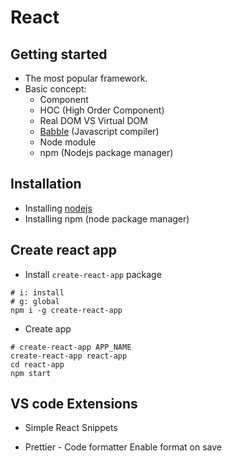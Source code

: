 # React

## Getting started

- The most popular framework.
- Basic concept:
  - Component
  - HOC (High Order Component)
  - Real DOM VS Virtual DOM
  - [Babble](https://babeljs.io/) (Javascript compiler)
  - Node module
  - npm (Nodejs package manager)

## Installation

- Installing [nodejs](https://nodejs.org/en/)
- Installing npm (node package manager)

## Create react app

- Install `create-react-app` package

```
# i: install
# g: global
npm i -g create-react-app
```

- Create app

```
# create-react-app APP_NAME
create-react-app react-app
cd react-app
npm start
```

## VS code Extensions

- Simple React Snippets

- Prettier - Code formatter
  Enable format on save
